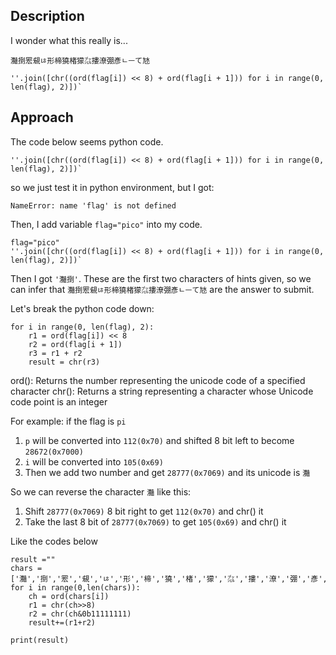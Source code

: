 ## Description
I wonder what this really is...

`灩捯䍔䙻ㄶ形楴獟楮獴㌴摟潦弸彥ㄴㅡて㝽`
```
''.join([chr((ord(flag[i]) << 8) + ord(flag[i + 1])) for i in range(0, len(flag), 2)])`
```
## Approach
The code below seems python code. 
```
''.join([chr((ord(flag[i]) << 8) + ord(flag[i + 1])) for i in range(0, len(flag), 2)])`
```
so we just test it in python environment, but I got:
```
NameError: name 'flag' is not defined
```
Then, I add variable `flag="pico"` into my code.
```
flag="pico"
''.join([chr((ord(flag[i]) << 8) + ord(flag[i + 1])) for i in range(0, len(flag), 2)])`
```
Then I got `'灩捯'`. These are the first two characters of hints given, so we can infer that `灩捯䍔䙻ㄶ形楴獟楮獴㌴摟潦弸彥ㄴㅡて㝽` are the answer to submit.

Let's break the python code down:
```
for i in range(0, len(flag), 2):
    r1 = ord(flag[i]) << 8
    r2 = ord(flag[i + 1])
    r3 = r1 + r2
    result = chr(r3)
```
ord(): Returns the number representing the unicode code of a specified character
chr(): Returns a string representing a character whose Unicode code point is an integer

For example: if the flag is `pi`

1. `p` will be converted into `112(0x70)` and  shifted 8 bit left to become `28672(0x7000)`
2. `i` will be converted into  `105(0x69)`
3. Then we add two number and get `28777(0x7069)` and its unicode is `灩`

So we can reverse the character `灩` like this:
1. Shift `28777(0x7069)` 8 bit right to get `112(0x70)` and chr() it
2. Take the last 8 bit of `28777(0x7069)` to get `105(0x69)` and chr() it

Like the codes below
```
result =""
chars = ['灩','捯','䍔','䙻','ㄶ','形','楴','獟','楮','獴','㌴','摟','潦','弸','彥','ㄴ','ㅡ','て','㝽','r']
for i in range(0,len(chars)):
    ch = ord(chars[i])
    r1 = chr(ch>>8)
    r2 = chr(ch&0b11111111)
    result+=(r1+r2)

print(result)
```


